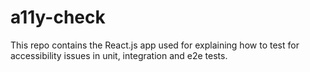 # a11y-check
This repo contains the React.js app used for explaining how to test for accessibility issues in unit, integration and e2e tests.
